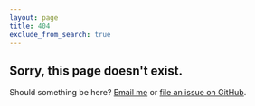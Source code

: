 ```yaml
---
layout: page
title: 404
exclude_from_search: true
---
```


## Sorry, this page doesn't exist.

Should something be here? [Email me](mailto:contact@theboldreport.net) or [file an issue on GitHub](https://github.com/ttimsmith/theboldreport.net/issues).

